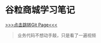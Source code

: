 # 谷粒商城学习笔记

[>>>点击跳转Git Page<<<](https://super-yyq.github.io/Book-gulimall/#/)



> 业务代码不想动手敲，只是看了一遍视频 
